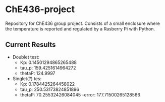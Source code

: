 # ChE436-project
Repository for ChE436 group project. Consists of a small enclosure where the temperature is reported and regulated by a Rasberry Pi with Python. 

## Current Results
- Doublet test:  
    - Kp: 0.14501294865265488
    - tau_p: 159.4251614964272
    - thetaP: 124.9997
- Singlet(?) tes:
    - Kp: 0.1784425264458022
    - tau_p: 250.53173824851896
    - thetaP: 70.25532426084045
    -error: 177.71500265128566
